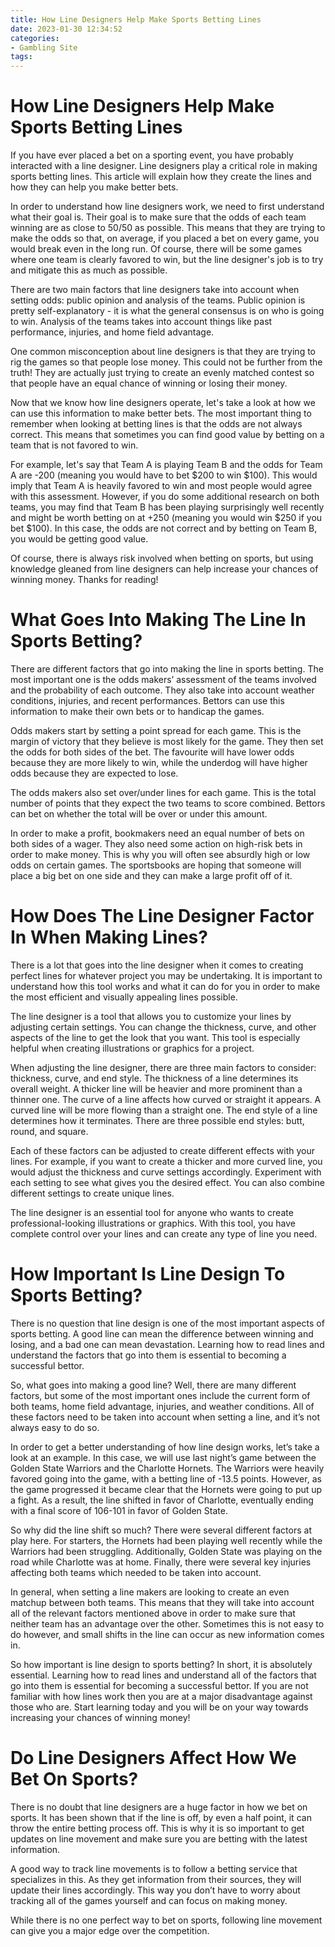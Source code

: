 ```yaml
---
title: How Line Designers Help Make Sports Betting Lines
date: 2023-01-30 12:34:52
categories:
- Gambling Site
tags:
---
```



#  How Line Designers Help Make Sports Betting Lines

If you have ever placed a bet on a sporting event, you have probably interacted with a line designer. Line designers play a critical role in making sports betting lines. This article will explain how they create the lines and how they can help you make better bets.

In order to understand how line designers work, we need to first understand what their goal is. Their goal is to make sure that the odds of each team winning are as close to 50/50 as possible. This means that they are trying to make the odds so that, on average, if you placed a bet on every game, you would break even in the long run. Of course, there will be some games where one team is clearly favored to win, but the line designer's job is to try and mitigate this as much as possible.

There are two main factors that line designers take into account when setting odds: public opinion and analysis of the teams. Public opinion is pretty self-explanatory - it is what the general consensus is on who is going to win. Analysis of the teams takes into account things like past performance, injuries, and home field advantage.

One common misconception about line designers is that they are trying to rig the games so that people lose money. This could not be further from the truth! They are actually just trying to create an evenly matched contest so that people have an equal chance of winning or losing their money.

Now that we know how line designers operate, let's take a look at how we can use this information to make better bets. The most important thing to remember when looking at betting lines is that the odds are not always correct. This means that sometimes you can find good value by betting on a team that is not favored to win.

For example, let's say that Team A is playing Team B and the odds for Team A are -200 (meaning you would have to bet $200 to win $100). This would imply that Team A is heavily favored to win and most people would agree with this assessment. However, if you do some additional research on both teams, you may find that Team B has been playing surprisingly well recently and might be worth betting on at +250 (meaning you would win $250 if you bet $100). In this case, the odds are not correct and by betting on Team B, you would be getting good value.

Of course, there is always risk involved when betting on sports, but using knowledge gleaned from line designers can help increase your chances of winning money. Thanks for reading!

#  What Goes Into Making The Line In Sports Betting?

There are different factors that go into making the line in sports betting. The most important one is the odds makers’ assessment of the teams involved and the probability of each outcome. They also take into account weather conditions, injuries, and recent performances. Bettors can use this information to make their own bets or to handicap the games.

Odds makers start by setting a point spread for each game. This is the margin of victory that they believe is most likely for the game. They then set the odds for both sides of the bet. The favourite will have lower odds because they are more likely to win, while the underdog will have higher odds because they are expected to lose.

The odds makers also set over/under lines for each game. This is the total number of points that they expect the two teams to score combined. Bettors can bet on whether the total will be over or under this amount.

In order to make a profit, bookmakers need an equal number of bets on both sides of a wager. They also need some action on high-risk bets in order to make money. This is why you will often see absurdly high or low odds on certain games. The sportsbooks are hoping that someone will place a big bet on one side and they can make a large profit off of it.

#  How Does The Line Designer Factor In When Making Lines?

There is a lot that goes into the line designer when it comes to creating perfect lines for whatever project you may be undertaking. It is important to understand how this tool works and what it can do for you in order to make the most efficient and visually appealing lines possible.

The line designer is a tool that allows you to customize your lines by adjusting certain settings. You can change the thickness, curve, and other aspects of the line to get the look that you want. This tool is especially helpful when creating illustrations or graphics for a project.

When adjusting the line designer, there are three main factors to consider: thickness, curve, and end style. The thickness of a line determines its overall weight. A thicker line will be heavier and more prominent than a thinner one. The curve of a line affects how curved or straight it appears. A curved line will be more flowing than a straight one. The end style of a line determines how it terminates. There are three possible end styles: butt, round, and square.

Each of these factors can be adjusted to create different effects with your lines. For example, if you want to create a thicker and more curved line, you would adjust the thickness and curve settings accordingly. Experiment with each setting to see what gives you the desired effect. You can also combine different settings to create unique lines.

The line designer is an essential tool for anyone who wants to create professional-looking illustrations or graphics. With this tool, you have complete control over your lines and can create any type of line you need.

#  How Important Is Line Design To Sports Betting?

There is no question that line design is one of the most important aspects of sports betting. A good line can mean the difference between winning and losing, and a bad one can mean devastation. Learning how to read lines and understand the factors that go into them is essential to becoming a successful bettor.

So, what goes into making a good line? Well, there are many different factors, but some of the most important ones include the current form of both teams, home field advantage, injuries, and weather conditions. All of these factors need to be taken into account when setting a line, and it’s not always easy to do so.

In order to get a better understanding of how line design works, let’s take a look at an example. In this case, we will use last night’s game between the Golden State Warriors and the Charlotte Hornets. The Warriors were heavily favored going into the game, with a betting line of -13.5 points. However, as the game progressed it became clear that the Hornets were going to put up a fight. As a result, the line shifted in favor of Charlotte, eventually ending with a final score of 106-101 in favor of Golden State.

So why did the line shift so much? There were several different factors at play here. For starters, the Hornets had been playing well recently while the Warriors had been struggling. Additionally, Golden State was playing on the road while Charlotte was at home. Finally, there were several key injuries affecting both teams which needed to be taken into account.

In general, when setting a line makers are looking to create an even matchup between both teams. This means that they will take into account all of the relevant factors mentioned above in order to make sure that neither team has an advantage over the other. Sometimes this is not easy to do however, and small shifts in the line can occur as new information comes in.

So how important is line design to sports betting? In short, it is absolutely essential. Learning how to read lines and understand all of the factors that go into them is essential for becoming a successful bettor. If you are not familiar with how lines work then you are at a major disadvantage against those who are. Start learning today and you will be on your way towards increasing your chances of winning money!

#  Do Line Designers Affect How We Bet On Sports?

There is no doubt that line designers are a huge factor in how we bet on sports. It has been shown that if the line is off, by even a half point, it can throw the entire betting process off. This is why it is so important to get updates on line movement and make sure you are betting with the latest information. 

A good way to track line movements is to follow a betting service that specializes in this. As they get information from their sources, they will update their lines accordingly. This way you don’t have to worry about tracking all of the games yourself and can focus on making money. 

While there is no one perfect way to bet on sports, following line movement can give you a major edge over the competition.